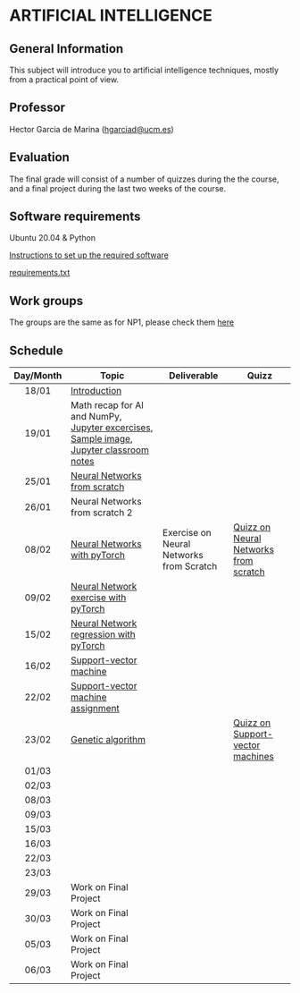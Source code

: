 # ARTIFICIAL INTELLIGENCE

## General Information

This subject will introduce you to artificial intelligence techniques, mostly from a practical point of view.

## Professor

Hector Garcia de Marina (hgarciad@ucm.es)

## Evaluation

The final grade will consist of a number of quizzes during the the course, and a final project during the last two weeks of the course.

## Software requirements

Ubuntu 20.04 & Python

[Instructions to set up the required software](slides/instructions.pdf)

[requirements.txt](misc/requirements.txt)

## Work groups

The groups are the same as for NP1, please check them [here](groups.md)

## Schedule

| Day/Month | Topic                                                                      | Deliverable                        | Quizz                                       |
|:---------:|----------------------------------------------------------------------------|------------------------------------|---------------------------------------------|
|   18/01   | [Introduction](slides/Intro.pdf)     |                                    |                                             |
|   19/01   | Math recap for AI and NumPy, [Jupyter excercises](jupyter/01_numpy.ipynb), [Sample image](misc/Sample_abc.jpg), [Jupyter classroom notes](jupyter/01_classroom.ipynb)|                                             |
|   25/01   | [Neural Networks from scratch](jupyter/w02_nn.zip)                                 |                                    |                                             |
|   26/01   | Neural Networks from scratch 2                                                         |                                    |                                             |
|   08/02   | [Neural Networks with pyTorch](jupyter/nn_mnist.ipynb)                                | Exercise on Neural Networks from Scratch                                   |  [Quizz on Neural Networks from scratch](https://api.socrative.com/rc/v6iD9x)                                           |
|   09/02   | [Neural Network exercise with pyTorch](jupyter/03_exercise.ipynb)                                                                          |                                    |                                             |
|   15/02   | [Neural Network regression with pyTorch](jupyter/04_regression.ipynb)                                                                           |                                    |                                             |
|   16/02   | [Support-vector machine](jupyter/05_svm.ipynb)                                                                          |                                    |                                             |
|   22/02   | [Support-vector machine assignment](jupyter/06_svm_multiclass.ipynb)                                                                           |                                    |                                             |
|   23/02   | [Genetic algorithm](jupyter/07_geneticAlgorithm.ipynb)                                                                          |                                    |  [Quizz on Support-vector machines](https://api.socrative.com/rc/v6iD9x)                                           |
|   01/03   |                                                                            |                                    |                                             |
|   02/03   |                                                                            |                                    |                                             |
|   08/03   |                                                                            |                                    |                                             |
|   09/03   |                                                                            |                                    |                                             |
|   15/03   |                                                                            |                                    |                                             |
|   16/03   |                                                                            |                                    |                                             |
|   22/03   |                                                                            |                                    |                                             |
|   23/03   |                                                                            |                                    |                                             |
|   29/03   | Work on Final Project                                                      |                                    |                                             |
|   30/03   | Work on Final Project                                                      |                                    |                                             |
|   05/03   | Work on Final Project                                                      |                                    |                                             |
|   06/03   | Work on Final Project                                                      |                                    |                                             |
